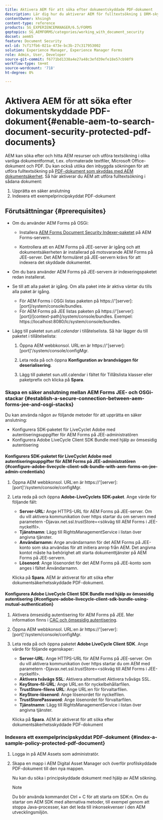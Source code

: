 ```yaml
---
title: Aktivera AEM för att söka efter dokumentskyddade PDF-dokument
description: Lär dig hur du aktiverar AEM för fulltextsökning i DRM-skyddade PDF-dokument.
contentOwner: khsingh
content-type: reference
products: SG_EXPERIENCEMANAGER/6.5/FORMS
geptopics: SG_AEMFORMS/categories/working_with_document_security
docset: aem65
feature: Document Security
exl-id: 7cf17fb6-021a-473e-bc3b-27c317953002
solution: Experience Manager, Experience Manager Forms
role: Admin, User, Developer
source-git-commit: f6771bd1338a4e27a48c3efd39efe18e57cb98f9
workflow-type: tm+mt
source-wordcount: '718'
ht-degree: 0%

---
```


# Aktivera AEM för att söka efter dokumentskyddade PDF-dokument{#enable-aem-to-search-document-security-protected-pdf-documents}

AEM kan söka efter och hitta AEM resurser och utföra textsökning i olika vanliga dokumentformat, t.ex. oformaterade textfiler, Microsoft Office-dokument och PDF. Du kan också utöka den inbyggda sökningen för att utföra fulltextsökning på [PDF-dokument som skyddas med AEM dokumentsäkerhet](../../forms/using/admin-help/document-security.md). Så här aktiverar du AEM att utföra fulltextsökning i sådana dokument:

1. Upprätta en säker anslutning
1. Indexera ett exempelprincipskyddat PDF-dokument

## Förutsättningar {#prerequisites}

* Om du använder AEM Forms på OSGi:

   * Installera [AEM Forms Document Security Indexer-paketet](https://helpx.adobe.com/se/aem-forms/kb/aem-forms-releases.html) på AEM Forms-servern.

   * Kontrollera att en AEM Forms på JEE-server är igång och att dokumentsäkerheten är installerad på motsvarande AEM Forms på JEE-server. Det AEM formuläret på JEE-servern krävs för att indexera det skyddade dokumentet.

* Om du bara använder AEM Forms på JEE-servern är indexeringspaketet redan installerat.
* Se till att alla paket är igång. Om alla paket inte är aktiva väntar du tills alla paket är igång.

   * För AEM Forms i OSGi listas paketen på https://&#39;[server]:[port]/system/console/bundles.
   * För AEM Forms på JEE listas paketen på https://&#39;[server]:[port]/[context-path]/system/console/bundles. Exempel: https://localhost:8080/lc/system/console/bundles.

* Lägg till paketet *sun.util.calendar* i tillåtelselista. Så här lägger du till paketet i tillåtelselista:

   1. Öppna AEM webbkonsol. URL:en är https://&#39;[server]:[port]&#39;/system/console/configMgr.
   1. Leta reda på och öppna **Konfiguration av brandväggen för deserialisering**.

   1. Lägg till paketet sun.util.calendar i fältet för Tillåtslista klasser eller paketprefix och klicka på **Spara**.

### Skapa en säker anslutning mellan AEM Forms JEE- och OSGi-stackar {#establish-a-secure-connection-between-aem-forms-jee-and-osgi-stacks}

Du kan använda någon av följande metoder för att upprätta en säker anslutning:

* Konfigurera SDK-paketet för LiveCyclet Adobe med autentiseringsuppgifter för AEM Forms på JEE-administratören
* Konfigurera Adobe LiveCycle Client SDK Bundle med hjälp av ömsesidig autentisering

#### Konfigurera SDK-paketet för LiveCyclet Adobe med autentiseringsuppgifter för AEM Forms på JEE-administratören {#configure-adobe-livecycle-client-sdk-bundle-with-aem-forms-on-jee-admin-credentials}

1. Öppna AEM webbkonsol. URL:en är https://&#39;[server]:[port]&#39;/system/console/configMgr.
1. Leta reda på och öppna **Adobe-LiveCyclets SDK-paket**. Ange värde för följande fält:

   * **Server-URL:** Ange HTTPS-URL för AEM Forms på JEE-server. Om du vill aktivera kommunikation över https startar du om servern med parametern -Djavax.net.ssl.trustStore=&lt;sökväg till AEM Forms i JEE-nyckelfil>.
   * **Tjänstnamn**: Lägg till RightsManagementService i listan över angivna tjänster.
   * **Användarnamn:** Ange användarnamn för det AEM Forms på JEE-konto som ska användas för att initiera anrop från AEM. Det angivna kontot måste ha behörighet att starta dokumenttjänster på AEM Forms på JEE-servern.
   * **Lösenord**: Ange lösenordet för det AEM Forms på JEE-konto som anges i fältet Användarnamn.

   Klicka på **Spara**. AEM är aktiverat för att söka efter dokumentsäkerhetsskyddade PDF-dokument.

#### Konfigurera Adobe LiveCycle Client SDK Bundle med hjälp av ömsesidig autentisering {#configure-adobe-livecycle-client-sdk-bundle-using-mutual-authentication}

1. Aktivera ömsesidig autentisering för AEM Forms på JEE. Mer information finns i [CAC och ömsesidig autentisering](https://helpx.adobe.com/livecycle/kb/cac-mutual-authentication.html).
1. Öppna AEM webbkonsol. URL:en är https://&#39;[server]:[port]&#39;/system/console/configMgr.
1. Leta reda på och öppna paketet **Adobe LiveCycle Client SDK**. Ange värde för följande egenskaper:

   * **Server-URL**: Ange HTTPS-URL för AEM Forms på JEE-server. Om du vill aktivera kommunikation över https startar du om AEM med parametern -Djavax.net.ssl.trustStore=&lt;sökväg till AEM Forms i JEE-nyckelfil>.
   * **Aktivera tvåvägs SSL**: Aktivera alternativet Aktivera tvåvägs SSL.
   * **KeyStore-fil-URL**: Ange URL:en för nyckelbehållarfilen.
   * **TrustStore-filens URL**: Ange URL:en för förvaltarfilen.
   * **KeyStore-lösenord**: Ange lösenordet för nyckelfilen.
   * **TrustStorePassword**: Ange lösenordet för förvaltarfilen.
   * **Tjänstnamn**: Lägg till RightsManagementService i listan över angivna tjänster.

   Klicka på **Spara**. AEM är aktiverat för att söka efter dokumentsäkerhetsskyddade PDF-dokument

### Indexera ett exempelprincipskyddat PDF-dokument {#index-a-sample-policy-protected-pdf-document}

1. Logga in på AEM Assets som administratör.
1. Skapa en mapp i AEM Digital Asset Manager och överför profilskyddade PDF-dokument till den nya mappen.

   Nu kan du söka i principskyddade dokument med hjälp av AEM sökning.

   >[!NOTE]
   >
   > Du bör använda kommandot Ctrl + C för att starta om SDK:n. Om du startar om AEM SDK med alternativa metoder, till exempel genom att stoppa Java-processer, kan det leda till inkonsekvenser i den AEM utvecklingsmiljön.
